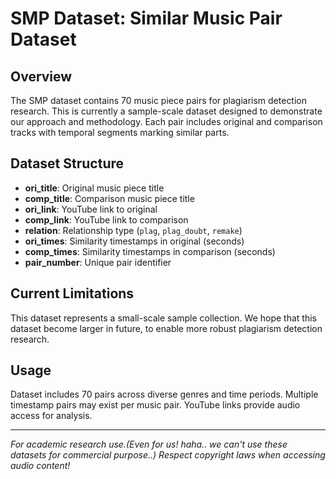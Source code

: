 # SMP Dataset: Similar Music Pair Dataset

## Overview

The SMP dataset contains 70 music piece pairs for plagiarism detection research. This is currently a sample-scale dataset designed to demonstrate our approach and methodology. Each pair includes original and comparison tracks with temporal segments marking similar parts.

## Dataset Structure

- **ori_title**: Original music piece title
- **comp_title**: Comparison music piece title  
- **ori_link**: YouTube link to original
- **comp_link**: YouTube link to comparison
- **relation**: Relationship type (`plag`, `plag_doubt`, `remake`)
- **ori_times**: Similarity timestamps in original (seconds)
- **comp_times**: Similarity timestamps in comparison (seconds)
- **pair_number**: Unique pair identifier


## Current Limitations

This dataset represents a small-scale sample collection. We hope that this dataset become larger in future, to enable more robust plagiarism detection research.

## Usage

Dataset includes 70 pairs across diverse genres and time periods. Multiple timestamp pairs may exist per music pair. YouTube links provide audio access for analysis.

---

*For academic research use.(Even for us! haha.. we can't use these datasets for commercial purpose..) Respect copyright laws when accessing audio content!* 
